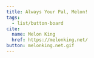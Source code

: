 ```yaml
---
title: Always Your Pal, Melon!
tags:
  - list/button-board
cite:
  name: Melon King
  href: https://melonking.net/
button: melonking.net.gif
---
```

